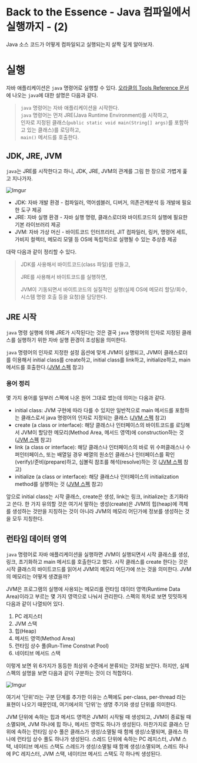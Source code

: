 # Back to the Essence - Java 컴파일에서 실행까지 - (2)

Java 소스 코드가 어떻게 컴파일되고 실행되는지 살짝 깊게 알아보자.

# 실행

자바 애플리케이션은 `java` 명령어로 실행할 수 있다. [오라클의 Tools Reference 문서](https://docs.oracle.com/en/java/javase/11/tools/java.html#GUID-3B1CE181-CD30-4178-9602-230B800D4FAE)에 나오는 `java`에 대한 설명은 다음과 같다.

>`java` 명령어는 자바 애플리케이션을 시작한다.  
>`java` 명령어는 먼저 JRE(Java Runtime Environment)를 시작하고,  
>인자로 지정된 클래스(`public static void main(String[] args)`를 포함하고 있는 클래스)를 로딩하고,  
>`main()` 메서드를 호출한다.

## JDK, JRE, JVM

`java`는 JRE를 시작한다고 하니, JDK, JRE, JVM의 관계를 그림 한 장으로 가볍게 훑고 지나가자.

![Imgur](https://i.imgur.com/x5J0ZzB.png)

- JDK: 자바 개발 환경 - 컴파일러, 역어셈블러, 디버거, 의존관계분석 등 개발에 필요한 도구 제공
- JRE: 자바 실행 환경 - 자바 실행 명령, 클래스로더와 바이트코드의 실행에 필요한 기본 라이브러리 제공
- JVM: 자바 가상 머신 - 바이트코드 인터프리터, JIT 컴파일러, 링커, 명령어 세트, 가비지 컬렉터, 메모리 모델 등 OS에 독립적으로 실행될 수 있는 추상층 제공

대략 다음과 같이 정리할 수 있다.

>JDK를 사용해서 바이트코드(class 파일)를 만들고, 
>
>JRE를 사용해서 바이트코드를 실행하면,
>
>JVM이 기동되면서 바이트코드의 실질적인 실행(실제 OS에 메모리 할당/회수, 시스템 명령 호출 등을 요청)을 담당한다.


## JRE 시작

`java` 명령 실행에 의해 JRE가 시작된다는 것은 결국 `java` 명령어의 인자로 지정된 클래스를 실행하기 위한 자바 실행 환경이 조성됨을 의미한다. 

`java` 명령어의 인자로 지정한 설정 옵션에 맞게 JVM이 실행되고, JVM이 클래스로더를 이용해서 initial class를 create하고, initial class를 link하고, initialize하고, main 메서드를 호출한다.([JVM 스펙](https://docs.oracle.com/javase/specs/jvms/se11/html/jvms-5.html#jvms-5.2) 참고)


### 용어 정리

몇 가지 용어를 일부러 스펙에 나온 원어 그대로 썼는데 의미는 다음과 같다.

- initial class: JVM 구현에 따라 다를 수 있지만 일반적으로 main 메서드를 포함하는 클래스로서 java 명령어의 인자로 지정되는 클래스 ([JVM 스펙](https://docs.oracle.com/javase/specs/jvms/se11/html/jvms-5.html#jvms-5.2) 참고)
- create (a class or interface): 해당 클래스나 인터페이스의 바이트코드를 로딩해서 JVM이 할당한 메모리(Method Area, 메서드 영역)에 construction하는 것 ([JVM 스펙](https://docs.oracle.com/javase/specs/jvms/se11/html/jvms-5.html#jvms-5.3) 참고)
- link (a class or interface): 해당 클래스나 인터페이스의 바로 위 수퍼클래스나 수퍼인터페이스, 또는 배열일 경우 배열의 원소인 클래스나 인터페이스를 확인(verify)/준비(prepare)하고, 심볼릭 참조를 해석(resolve)하는 것 ([JVM 스펙](https://docs.oracle.com/javase/specs/jvms/se11/html/jvms-5.html#jvms-5.4) 참고)
- initialize (a class or interface): 해당 클래스나 인터페이스의 initialization method를 실행하는 것 ([JVM 스펙](https://docs.oracle.com/javase/specs/jvms/se11/html/jvms-5.html#jvms-5.5) 참고)

앞으로 initial class는 시작 클래스, create은 생성, link는 링크, initialize는 초기화라고 쓴다. 한 가지 유의할 것은 여기서 말하는 생성(create)은 JVM의 힙(heap)에 객체를 생성하는 것만을 지칭하는 것이 아니라 JVM의 메모리 어딘가에 정보를 생성하는 것을 모두 지칭한다.


## 런타임 데이터 영역

`java` 명령어로 자바 애플리케이션을 실행하면 JVM이 실행되면서 시작 클래스를 생성, 링크, 초기화하고 main 메서드를 호출한다고 했다. 시작 클래스를 create 한다는 것은 시작 클래스의 바이트코드를 읽어서 JVM의 메모리 어딘가에 쓰는 것을 의미한다. JVM의 메모리는 어떻게 생겼을까?

JVM은 프로그램의 실행에 사용되는 메모리를 런타임 데이터 영역(Runtime Data Area)이라고 부르는 몇 가지 영역으로 나눠서 관리한다. 스펙의 목차로 보면 밋밋하게 다음과 같이 나열되어 있다.

1. PC 레지스터
1. JVM 스택
1. 힙(Heap)
1. 메서드 영역(Method Area)
1. 런타임 상수 풀(Run-Time Constnat Pool)
1. 네이티브 메서드 스택

이렇게 보면 위 6가지가 동등한 최상위 수준에서 분류되는 것처럼 보인다. 하지만, 실제 스펙의 설명을 보면 다음과 같이 구분하는 것이 더 적합하다.

![Imgur](https://i.imgur.com/Wq2ddDT.png)

여기서 '단위'라는 구분 단계를 추가한 이유는 스펙에도 per-class, per-thread 라는 표현이 나오기 때문인데, 여기에서의 '단위'는 생명 주기와 생성 단위를 의미한다.

JVM 단위에 속하는 힙과 메서드 영역은 JVM이 시작될 때 생성되고, JVM이 종료될 때 소멸되며, JVM 하나에 힙 하나, 메서드 영역도 하나가 생성된다. 마찬가지로 클래스 단위에 속하는 런타임 상수 풀은 클래스가 생성/소멸될 때 함께 생성/소멸되며, 클래스 하나에 런타임 상수 풀도 하나가 생성된다. 스레드 단위에 속하는 PC 레지스터, JVM 스택, 네이티브 메서드 스택도 스레드가 생성/소멸될 때 함께 생성/소멸되며, 스레드 하나에 PC 레지스터, JVM 스택, 네이티브 메서드 스택도 각 하나씩 생성된다.

